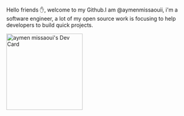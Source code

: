 Hello friends ✋, welcome to my Github.I am @aymenmissaouii, i'm a software engineer, a lot of my open source work is focusing to help developers to build quick projects.


<a href="https://app.daily.dev/Aymenmiss"><img src="https://api.daily.dev/devcards/99731628223640e09411060fced61712.png?r=3jw" width="200" alt="aymen missaoui's Dev Card"/></a>
